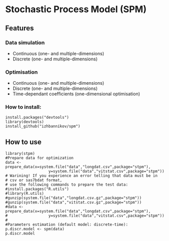 # Stochastic Process Model (SPM)
## Features
### Data simulation
* Continuous (one- and multiple-dimensions)
* Discrete (one- and multiple-dimensions)

### Optimisation
* Continuous (one- and multiple-dimensions)
* Discrete (one- and multiple-dimensions)
* Time-dependant coefficients (one-dimensional optimisation)

### How to install:
```
install.packages("devtools")
library(devtools)
install_github("izhbannikov/spm")
```

## How to use
```
library(stpm)
#Prepare data for optimization
data <- prepare_data(x=system.file("data","longdat.csv",package="stpm"), 
				   y=system.file("data","vitstat.csv",package="stpm"))
# Warining! If you experience an error telling that data must be in 
# csv or sas7bdat format,
# use the following commands to prepare the test data:
#install.packages("R.utils")
#library(R.utils)
#gunzip(system.file("data","longdat.csv.gz",package="stpm"))
#gunzip(system.file("data","vitstat.csv.gz",package="stpm"))
#data <- prepare_data(x=system.file("data","longdat.csv",package="stpm"), 
#				   y=system.file("data","vitstat.csv",package="stpm"))
#
#Parameters estimation (default model: discrete-time):
p.discr.model <- spm(data)
p.discr.model
```